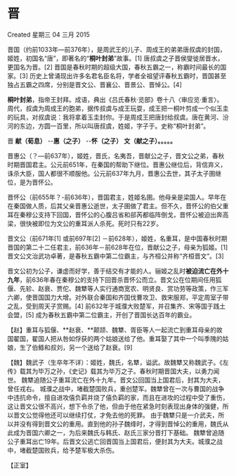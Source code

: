 # 晋
Created 星期三 04 三月 2015

晋国（约前1033年—前376年），是周武王的儿子、周成王的弟弟唐叔虞的封国，姬姓，初国名“唐”，即著名的“**桐叶封弟**”故事。[1] 唐叔虞之子晋侯燮徙居晋水，更国名为晋。[2] 晋国是春秋时期的超级大国，春秋五霸之一，称霸时间最长的国家。[3] 历史上曾涌现出许多名君名臣名将，学者全祖望评春秋五霸时，晋国甚至独占五霸之四席，分别是晋文公、晋襄公、晋景公、晋悼公。[4] 

**桐叶封弟**，指帝王封拜。成语，典出《吕氏春秋·览部》卷十八〈审应览·重言〉。周代，叔虞为周成王的胞弟，据传叔虞与成王玩耍，成王把一桐叶剪成一个似玉圭的玩具，对叔虞说：我将拿着玉圭封你。于是周成王把唐封给叔虞。唐在黄河、汾河的东边，方圆一百里，所以叫唐叔虞，姓姬，字子于。史称“桐叶封弟”。


晋
**献（荀息）**
--**惠（之子）**
--**怀（之子）**
**文（献之子）。。。。。**

晋惠公（？―前637年），姬姓，晋氏，名夷吾，晋献公之子，晋文公之弟，春秋时期晋国君主。公元前651年，在秦国的帮助下继位。晋惠公继位后，背信弃义，诛杀大臣，国人都很不顺服他。公元前637年九月，晋惠公去世，其子太子圉继位，是为晋怀公。

晋怀公（前655年？-前636年），晋国君主，姓姬名圉。他母亲是梁国人。早年在在秦国做人质，后其父亲晋惠公逝世，太子圉做了君主。但不久，晋怀公的伯父重耳在秦穆公支持下回国，晋怀公的心腹吕省和郤芮都临阵倒戈，晋怀公被迫出奔高梁，很快被即位为文公的重耳派人杀死。死时只有22岁。

晋文公（前671年[1] 或前697年[2] －前628年），姬姓，名重耳，是中国春秋时期晋国的第二十二任君主，前636年－前628年在位，晋献公之子，母亲为狐姬。[1] 晋文公文治武功卓著，是春秋五霸中第二位霸主，与齐桓公并称“齐桓晋文”。[3] 

晋文公初为公子，谦虚而好学，善于结交有才能的人。骊姬之乱时**被迫流亡在外十九年**，前636年春在秦穆公的支持下回晋杀晋怀公而立。晋文公在位期间任用狐偃、先轸、赵衰、贾佗、魏犨等人实行通商宽农、明贤良、赏功劳等政策，作三军六卿，使晋国国力大增。对外联合秦国和齐国伐曹攻卫、救宋服郑，平定周室子带之乱，受到周天子赏赐。[4] 前632年于城濮大败楚军，并召集齐、宋等国于践土会盟，[5] 成为春秋五霸中第二位霸主，开创了晋国长达百年的霸业。

【赵】重耳与狐偃、**赵衰、**颠颉、魏犨、胥臣等人一起流亡到重耳母亲的故国翟国，翟国人把从咎如俘获的两个姑娘送给了他。重耳娶了其中一个叫季隗的姑娘，生了伯鲦和叔刘，另一个送给了赵衰。[9] 

【魏】魏武子（生卒年不详）：姬姓，魏氏，名犨，谥武。故魏犨又称魏武子。《左传》载其为毕万之孙，《史记》载其为毕万之子。春秋时期晋国大夫，以勇力闻世。
魏犨追随公子重耳流亡在外十九年。晋文公回国当上国君后，封其为大夫，曾任戎右。
城濮之战中，堵截楚国败兵，重创楚军。魏犨曾在一次与曹国的战争中违抗命令，擅自进攻僖负羁并烧了僖负羁的家，而且在进攻的过程中受了重伤，这让晋文公很不高兴，想下令杀了他，但由于他在紧急时刻表现出身体的强健，所以晋文公觉得他还可以继续打仗，才免去他的死罪。
由于魏犨只是一介武夫，所以并没有得到晋文公的重用。直到他的孙子魏绛时，才得到晋悼公的重用，魏氏从此成为晋国六卿之一，为后来魏氏与韩氏、赵氏三家分晋打下基础。
魏犨曾追随公子重耳出亡19年。后晋文公逃亡回晋国当上国君后，便封其为大夫。城濮之战中，堵截楚国败兵，给予楚军极大杀伤。

【正室】

